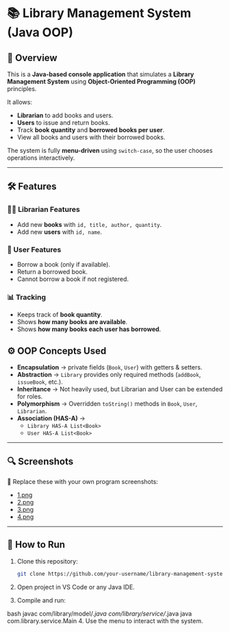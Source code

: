 # 📚 Library Management System (Java OOP)

## 🚀 Overview
This is a **Java-based console application** that simulates a **Library Management System** using **Object-Oriented Programming (OOP)** principles.

It allows:
- **Librarian** to add books and users.
- **Users** to issue and return books.
- Track **book quantity** and **borrowed books per user**.
- View all books and users with their borrowed books.

The system is fully **menu-driven** using `switch-case`, so the user chooses operations interactively.

---

## 🛠️ Features

### 👨‍🏫 Librarian Features
- Add new **books** with `id, title, author, quantity`.
- Add new **users** with `id, name`.

### 👤 User Features
- Borrow a book (only if available).
- Return a borrowed book.
- Cannot borrow a book if not registered.

### 📊 Tracking
- Keeps track of **book quantity**.
- Shows **how many books are available**.
- Shows **how many books each user has borrowed**.

## ⚙️ OOP Concepts Used

- **Encapsulation** → private fields (`Book`, `User`) with getters & setters.
- **Abstraction** → `Library` provides only required methods (`addBook`, `issueBook`, etc.).
- **Inheritance** → Not heavily used, but Librarian and User can be extended for roles.
- **Polymorphism** → Overridden `toString()` methods in `Book`, `User`, `Librarian`.
- **Association (HAS-A)** →
    - `Library HAS-A List<Book>`
    - `User HAS-A List<Book>`
---

## 🔍 Screenshots

📸 Replace these with your own program screenshots:

- [1.png](Screenshots/1.png)
- [2.png](Screenshots/2.png)
- [3.png](Screenshots/3.png)
- [4.png](Screenshots/4.png)

---

## 📌 How to Run
1. Clone this repository:
   ```bash
   git clone https://github.com/your-username/library-management-system.git
2. Open project in VS Code or any Java IDE.

3. Compile and run:

bash
javac com/library/model/*.java com/library/service/*.java
java com.library.service.Main
4. Use the menu to interact with the system.